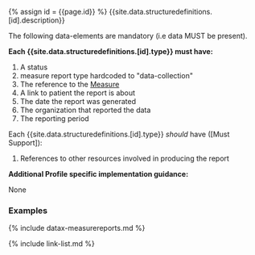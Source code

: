 {% assign id = {{page.id}} %}
{{site.data.structuredefinitions.[id].description}}

The following data-elements are mandatory (i.e data MUST be present).

**Each {{site.data.structuredefinitions.[id].type}} must have:**

1. A status
1. measure report type hardcoded to "data-collection"
1. The reference to the [Measure]({{site.data.fhir.path}}measure.html)
1. A link to patient the report is about
1. The date the report was generated
1. The organization that reported the data
1. The reporting period

Each {{site.data.structuredefinitions.[id].type}} *should* have ([Must Support]):

1. References to other resources involved in producing the report

**Additional Profile specific implementation guidance:**

None

### Examples

{% include datax-measurereports.md %}

{% include link-list.md %}
